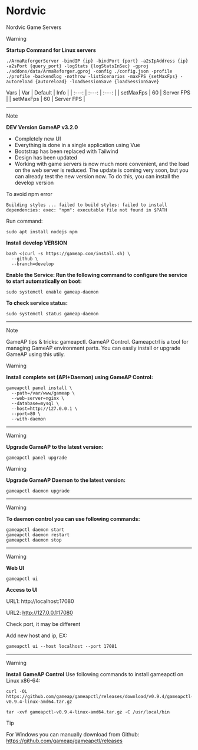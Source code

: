 # Nordvic
Nordvic Game Servers

> [!WARNING]
> **Startup Command for Linux servers**

```
./ArmaReforgerServer -bindIP {ip} -bindPort {port} -a2sIpAddress {ip} -a2sPort {query_port} -logStats {logStatsInSec} -gproj ./addons/data/ArmaReforger.gproj -config ./config.json -profile ./profile -backendlog -nothrow -listScenarios -maxFPS {setMaxFps} -autoreload {autoreload} -loadSessionSave {loadSessionSave}
```
Vars
| Var | Default | Info |
| :---:   | :---: | :---: |
| setMaxFps | 60 | Server FPS |
| setMaxFps | 60 | Server FPS |
*** 
> [!NOTE]
>**DEV Version GameAP v3.2.0**
>- Completely new UI
>- Everything is done in a single application using Vue
>- Bootstrap has been replaced with Tailwind
>- Design has been updated
>- Working with game servers is now much more convenient, and the load on the web server is reduced.
> The update is coming very soon, but you can already test the new version now. To do this, you can install the develop version

To avoid npm error

`
Building styles ...
failed to build styles: failed to install dependencies: exec: "npm": executable file not found in $PATH
`

Run command:
```
sudo apt install nodejs npm
```

**Install develop VERSION**
```
bash <(curl -s https://gameap.com/install.sh) \
  --github \
  --branch=develop
```
**Enable the Service: Run the following command to configure the service to start automatically on boot:**
```
sudo systemctl enable gameap-daemon
```
**To check service status:**
```
sudo systemctl status gameap-daemon
```
*** 
> [!NOTE]
> GameAP tips & tricks: gameapctl. GameAP Control. Gameapctrl is a tool for managing GameAP environment parts. You can easily install or upgrade GameAP using this utily.

> [!WARNING]
> **Install complete set (API+Daemon) using GameAP Control:**
```
gameapctl panel install \
  --path=/var/www/gameap \
  --web-server=nginx \
  --database=mysql \
  --host=http://127.0.0.1 \
  --port=80 \
  --with-daemon
```
***
> [!WARNING]
> **Upgrade GameAP to the latest version:**
```
gameapctl panel upgrade
```
> [!WARNING]
> **Upgrade GameAP Daemon to the latest version:**
```
gameapctl daemon upgrade
```
***
> [!WARNING]
> **To daemon control you can use following commands:**
```
gameapctl daemon start
gameapctl daemon restart
gameapctl daemon stop
```
***
> [!WARNING]
> **Web UI**
```
gameapctl ui
```
**Access to UI**

URL1: http://localhost:17080

URL2: http://127.0.0.1:17080

Check port, it may be different

Add new host and ip, EX:
```
gameapctl ui --host localhost --port 17081
```
***
> [!WARNING]
> **Install GameAP Control**
> Use following commands to install gameapctl on Linux x86-64:
```
curl -OL https://github.com/gameap/gameapctl/releases/download/v0.9.4/gameapctl-v0.9.4-linux-amd64.tar.gz
```
```
tar -xvf gameapctl-v0.9.4-linux-amd64.tar.gz -C /usr/local/bin
```
> [!TIP]
> For Windows you can manually download from Github: https://github.com/gameap/gameapctl/releases
